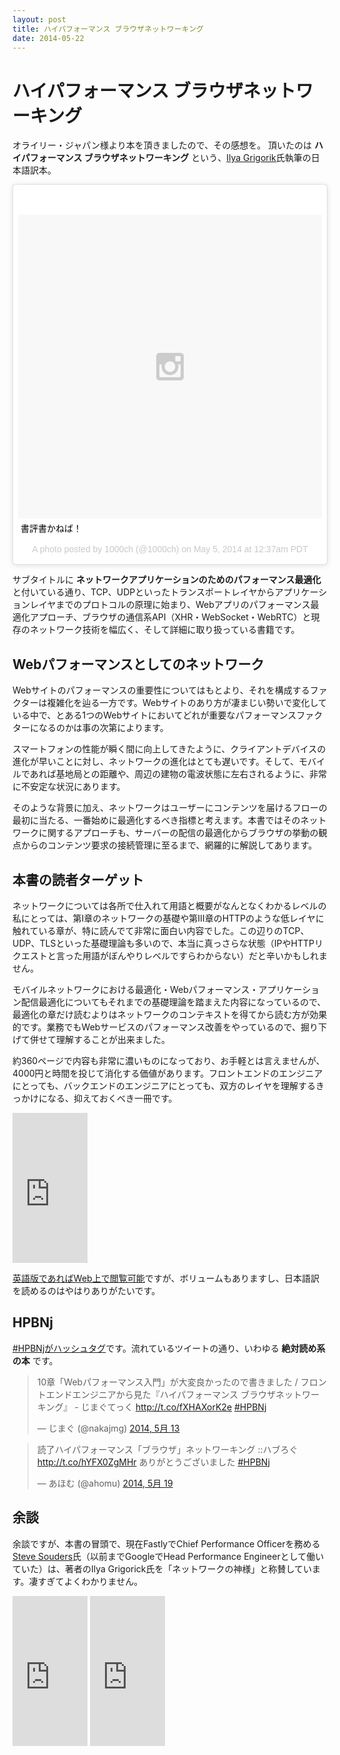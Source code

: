 ```yaml
---
layout: post
title: ハイパフォーマンス ブラウザネットワーキング
date: 2014-05-22
---
```


# ハイパフォーマンス ブラウザネットワーキング

オライリー・ジャパン様より本を頂きましたので、その感想を。
頂いたのは **ハイパフォーマンス ブラウザネットワーキング** という、[Ilya Grigorik](https://www.igvita.com/)氏執筆の日本語訳本。

<blockquote class="instagram-media" data-instgrm-captioned data-instgrm-version="4" style=" background:#FFF; border:0; border-radius:3px; box-shadow:0 0 1px 0 rgba(0,0,0,0.5),0 1px 10px 0 rgba(0,0,0,0.15); margin: 1px; max-width:658px; padding:0; width:99.375%; width:-webkit-calc(100% - 2px); width:calc(100% - 2px);"><div style="padding:8px;"> <div style=" background:#F8F8F8; line-height:0; margin-top:40px; padding:50% 0; text-align:center; width:100%;"> <div style=" background:url(data:image/png;base64,iVBORw0KGgoAAAANSUhEUgAAACwAAAAsCAMAAAApWqozAAAAGFBMVEUiIiI9PT0eHh4gIB4hIBkcHBwcHBwcHBydr+JQAAAACHRSTlMABA4YHyQsM5jtaMwAAADfSURBVDjL7ZVBEgMhCAQBAf//42xcNbpAqakcM0ftUmFAAIBE81IqBJdS3lS6zs3bIpB9WED3YYXFPmHRfT8sgyrCP1x8uEUxLMzNWElFOYCV6mHWWwMzdPEKHlhLw7NWJqkHc4uIZphavDzA2JPzUDsBZziNae2S6owH8xPmX8G7zzgKEOPUoYHvGz1TBCxMkd3kwNVbU0gKHkx+iZILf77IofhrY1nYFnB/lQPb79drWOyJVa/DAvg9B/rLB4cC+Nqgdz/TvBbBnr6GBReqn/nRmDgaQEej7WhonozjF+Y2I/fZou/qAAAAAElFTkSuQmCC); display:block; height:44px; margin:0 auto -44px; position:relative; top:-22px; width:44px;"></div></div> <p style=" margin:8px 0 0 0; padding:0 4px;"> <a href="https://instagram.com/p/n2TErdhp-o/" style=" color:#000; font-family:Arial,sans-serif; font-size:14px; font-style:normal; font-weight:normal; line-height:17px; text-decoration:none; word-wrap:break-word;" target="_top">書評書かねば！</a></p> <p style=" color:#c9c8cd; font-family:Arial,sans-serif; font-size:14px; line-height:17px; margin-bottom:0; margin-top:8px; overflow:hidden; padding:8px 0 7px; text-align:center; text-overflow:ellipsis; white-space:nowrap;">A photo posted by 1000ch (@1000ch) on <time style=" font-family:Arial,sans-serif; font-size:14px; line-height:17px;" datetime="2014-05-11T07:37:03+00:00">May 5, 2014 at 12:37am PDT</time></p></div></blockquote>

サブタイトルに **ネットワークアプリケーションのためのパフォーマンス最適化** と付いている通り、TCP、UDPといったトランスポートレイヤからアプリケーションレイヤまでのプロトコルの原理に始まり、Webアプリのパフォーマンス最適化アプローチ、ブラウザの通信系API（XHR・WebSocket・WebRTC）と現存のネットワーク技術を幅広く、そして詳細に取り扱っている書籍です。

## Webパフォーマンスとしてのネットワーク

Webサイトのパフォーマンスの重要性についてはもとより、それを構成するファクターは複雑化を辿る一方です。Webサイトのあり方が凄まじい勢いで変化している中で、とある1つのWebサイトにおいてどれが重要なパフォーマンスファクターになるのかは事の次第によります。

スマートフォンの性能が瞬く間に向上してきたように、クライアントデバイスの進化が早いことに対し、ネットワークの進化はとても遅いです。そして、モバイルであれば基地局との距離や、周辺の建物の電波状態に左右されるように、非常に不安定な状況にあります。

そのような背景に加え、ネットワークはユーザーにコンテンツを届けるフローの最初に当たる、一番始めに最適化するべき指標と考えます。本書ではそのネットワークに関するアプローチも、サーバーの配信の最適化からブラウザの挙動の観点からのコンテンツ要求の接続管理に至るまで、網羅的に解説してあります。

## 本書の読者ターゲット

ネットワークについては各所で仕入れて用語と概要がなんとなくわかるレベルの私にとっては、第Ⅰ章のネットワークの基礎や第Ⅲ章のHTTPのような低レイヤに触れている章が、特に読んでて非常に面白い内容でした。この辺りのTCP、UDP、TLSといった基礎理論も多いので、本当に真っさらな状態（IPやHTTPリクエストと言った用語がぼんやりレベルですらわからない）だと辛いかもしれません。

モバイルネットワークにおける最適化・Webパフォーマンス・アプリケーション配信最適化についてもそれまでの基礎理論を踏まえた内容になっているので、最適化の章だけ読むよりはネットワークのコンテキストを得てから読む方が効果的です。業務でもWebサービスのパフォーマンス改善をやっているので、掘り下げて併せて理解することが出来ました。

約360ページで内容も非常に濃いものになっており、お手軽とは言えませんが、4000円と時間を投じて消化する価値があります。フロントエンドのエンジニアにとっても、バックエンドのエンジニアにとっても、双方のレイヤを理解するきっかけになる、抑えておくべき一冊です。

<iframe src="https://rcm-fe.amazon-adsystem.com/e/cm?lt1=_blank&bc1=000000&IS2=1&bg1=FFFFFF&fc1=000000&lc1=0000FF&t=1000ch-22&o=9&p=8&l=as1&m=amazon&f=ifr&ref=qf_sp_asin_til&asins=4873116767" style="width:120px;height:240px;" scrolling="no" marginwidth="0" marginheight="0" frameborder="0"></iframe>

[英語版であればWeb上で閲覧可能](http://chimera.labs.oreilly.com/books/1230000000545/index.html)ですが、ボリュームもありますし、日本語訳を読めるのはやはりありがたいです。

## HPBNj

[#HPBNjがハッシュタグ](https://twitter.com/search?q=%23HPBNj)です。流れているツイートの通り、いわゆる **絶対読め系の本** です。

<blockquote class="twitter-tweet" lang="ja"><p>10章「Webパフォーマンス入門」が大変良かったので書きました / フロントエンドエンジニアから見た『ハイパフォーマンス ブラウザネットワーキング』 - じまぐてっく <a href="http://t.co/fXHAXorK2e">http://t.co/fXHAXorK2e</a> <a href="https://twitter.com/search?q=%23HPBNj&amp;src=hash">#HPBNj</a></p>&mdash; じまぐ (@nakajmg) <a href="https://twitter.com/nakajmg/statuses/466031579534331904">2014, 5月 13</a></blockquote>

<blockquote class="twitter-tweet" lang="ja"><p>読了ハイパフォーマンス「ブラウザ」ネットワーキング ::ハブろぐ <a href="http://t.co/hYFX0ZgMHr">http://t.co/hYFX0ZgMHr</a> ありがとうございました <a href="https://twitter.com/search?q=%23HPBNj&amp;src=hash">#HPBNj</a></p>&mdash; あほむ (@ahomu) <a href="https://twitter.com/ahomu/statuses/468274067745681408">2014, 5月 19</a></blockquote>

## 余談

余談ですが、本書の冒頭で、現在FastlyでChief Performance Officerを務める[Steve Souders](http://www.stevesouders.com/)氏（以前までGoogleでHead Performance Engineerとして働いていた）は、著者のIlya Grigorick氏を「ネットワークの神様」と称賛しています。凄すぎてよくわかりません。

<iframe src="https://rcm-fe.amazon-adsystem.com/e/cm?t=1000ch-22&o=9&p=8&l=as1&asins=487311361X&ref=qf_sp_asin_til&fc1=000000&IS2=1&lt1=_blank&m=amazon&lc1=0000FF&bc1=000000&bg1=FFFFFF&f=ifr" style="width:120px;height:240px;" scrolling="no" marginwidth="0" marginheight="0" frameborder="0"></iframe>

<iframe src="https://rcm-fe.amazon-adsystem.com/e/cm?t=1000ch-22&o=9&p=8&l=as1&asins=4873114462&ref=qf_sp_asin_til&fc1=000000&IS2=1&lt1=_blank&m=amazon&lc1=0000FF&bc1=000000&bg1=FFFFFF&f=ifr" style="width:120px;height:240px;" scrolling="no" marginwidth="0" marginheight="0" frameborder="0"></iframe>
